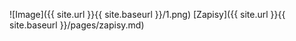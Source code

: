 ![Image]({{ site.url }}{{ site.baseurl }}/1.png)
[Zapisy]({{ site.url }}{{ site.baseurl }}/pages/zapisy.md)